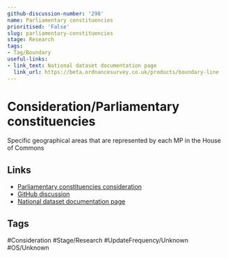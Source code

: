 ```yaml
---
github-discussion-number: '298'
name: Parliamentary constituencies
prioritised: 'False'
slug: parliamentary-constituencies
stage: Research
tags:
- Tag/Boundary
useful-links:
- link_text: National dataset documentation page
  link_url: https://beta.ordnancesurvey.co.uk/products/boundary-line
---
```


# Consideration/Parliamentary constituencies

Specific geographical areas that are represented by each MP in the House of Commons

## Links

* [Parliamentary constituencies consideration](https://design.planning.data.gov.uk/planning-consideration/parliamentary-constituencies)
* [GitHub discussion](https://github.com/digital-land/data-standards-backlog/discussions/298)
* [National dataset documentation page](https://beta.ordnancesurvey.co.uk/products/boundary-line)

## Tags

#Consideration #Stage/Research #UpdateFrequency/Unknown #OS/Unknown